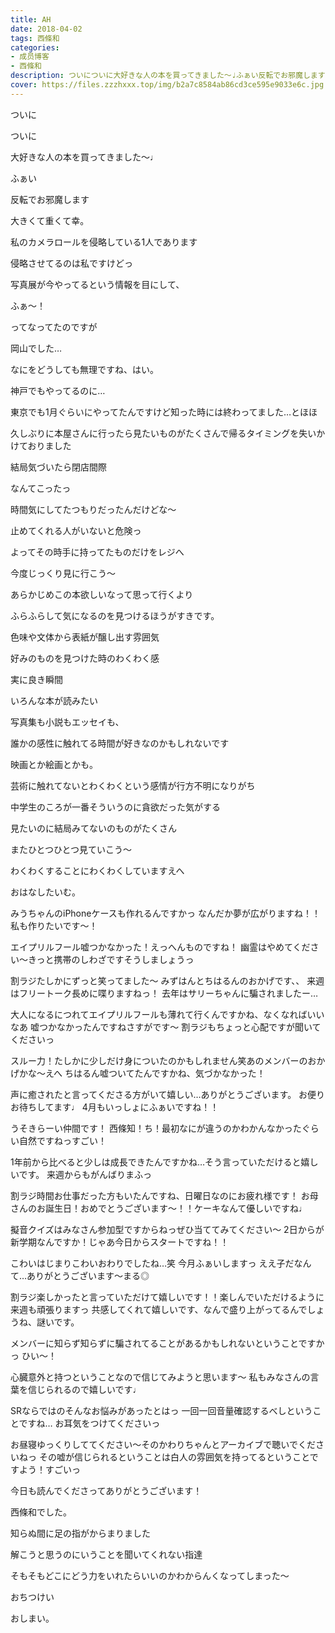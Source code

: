 ```yaml
---
title: AH
date: 2018-04-02
tags: 西條和
categories: 
- 成员博客
- 西條和
description: ついについに大好きな人の本を買ってきました〜♩ふぁい反転でお邪魔します...
cover: https://files.zzzhxxx.top/img/b2a7c8584ab86cd3ce595e9033e6c.jpg 
---
```










ついに









ついに










大好きな人の本を買ってきました〜♩










ふぁい












反転でお邪魔します










大きくて重くて幸。













私のカメラロールを侵略している1人であります










侵略させてるのは私ですけどっ











写真展が今やってるという情報を目にして、









ふぁ〜！







ってなってたのですが










岡山でした…








なにをどうしても無理ですね、はい。







神戸でもやってるのに…






東京でも1月ぐらいにやってたんですけど知った時には終わってました…とほほ












久しぶりに本屋さんに行ったら見たいものがたくさんで帰るタイミングを失いかけておりました









結局気づいたら閉店間際







なんてこったっ






時間気にしてたつもりだったんだけどな〜










止めてくれる人がいないと危険っ









よってその時手に持ってたものだけをレジへ








今度じっくり見に行こう〜








あらかじめこの本欲しいなって思って行くより







ふらふらして気になるのを見つけるほうがすきです。








色味や文体から表紙が醸し出す雰囲気








好みのものを見つけた時のわくわく感







実に良き瞬間







いろんな本が読みたい








写真集も小説もエッセイも、







誰かの感性に触れてる時間が好きなのかもしれないです







映画とか絵画とかも。





芸術に触れてないとわくわくという感情が行方不明になりがち










中学生のころが一番そういうのに貪欲だった気がする







見たいのに結局みてないのものがたくさん








またひとつひとつ見ていこう〜








わくわくすることにわくわくしていますえへ









おはなしたいむ。






みうちゃんのiPhoneケースも作れるんですかっ
なんだか夢が広がりますね！！私も作りたいです〜！





エイプリルフール嘘つかなかった！えっへんものですね！
幽霊はやめてください〜きっと携帯のしわざですそうしましょうっ





割ラジたしかにずっと笑ってました〜
みずはんとちはるんのおかげです、、
来週はフリートーク長めに喋りますねっ！
去年はサリーちゃんに騙されましたー…




大人になるにつれてエイプリルフールも薄れて行くんですかね、なくなればいいなあ
嘘つかなかったんですねさすがです〜
割ラジもちょっと心配ですが聞いてくださいっ





スルー力！たしかに少しだけ身についたのかもしれません笑あのメンバーのおかげかな〜えへ
ちはるん嘘ついてたんですかね、気づかなかった！





声に癒されたと言ってくださる方がいて嬉しい…ありがとうございます。
お便りお待ちしてます♩
4月もいっしょにふぁいですね！！





うそきらーい仲間です！
西條知！ち！最初なにが違うのかわかんなかったぐらい自然ですねっすごい！






1年前から比べると少しは成長できたんですかね…そう言っていただけると嬉しいです。
来週からもがんばりまふっ





割ラジ時間お仕事だった方もいたんですね、日曜日なのにお疲れ様です！
お母さんのお誕生日！おめでとうございます〜！！ケーキなんて優しいですね♩






擬音クイズはみなさん参加型ですからねっぜひ当ててみてください〜
2日からが新学期なんですか！じゃあ今日からスタートですね！！





こわいはじまりこわいおわりでしたね…笑
今月ふぁいしますっ
ええ子だなんて…ありがとうございます〜まる◎




割ラジ楽しかったと言っていただけて嬉しいです！！楽しんでいただけるように来週も頑張りますっ
共感してくれて嬉しいです、なんで盛り上がってるんでしょうね、謎いです。







メンバーに知らず知らずに騙されてることがあるかもしれないということですかっ
ひい〜！





心臓意外と持つということなので信じてみようと思います〜
私もみなさんの言葉を信じられるので嬉しいです♩




SRならではのそんなお悩みがあったとはっ
一回一回音量確認するべしということですね…
お耳気をつけてくださいっ





お昼寝ゆっくりしててください〜そのかわりちゃんとアーカイブで聴いでくださいねっ
その嘘が信じられるということは白人の雰囲気を持ってるということですよう！すごいっ









今日も読んでくださってありがとうございます！







西條和でした。









知らぬ間に足の指がからまりました






解こうと思うのにいうことを聞いてくれない指達





そもそもどこにどう力をいれたらいいのかわからんくなってしまった〜








おちつけい













おしまい。


